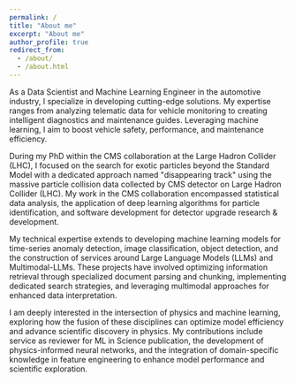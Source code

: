 ```yaml
---
permalink: /
title: "About me"
excerpt: "About me"
author_profile: true
redirect_from: 
  - /about/
  - /about.html
---
```

As a Data Scientist and Machine Learning Engineer in the automotive industry, I specialize in developing cutting-edge solutions. My expertise ranges from analyzing telematic data for vehicle monitoring to creating intelligent diagnostics and maintenance guides. Leveraging machine learning, I aim to boost vehicle safety, performance, and maintenance efficiency.

During my PhD within the CMS collaboration at the Large Hadron Collider (LHC), I focused on the search for exotic particles beyond the Standard Model  with a dedicated approach named "disappearing track" using the massive particle collision data collected by CMS detector on Large Hadron Collider (LHC). My work in the CMS collaboration encompassed statistical data analysis, the application of deep learning algorithms for particle identification, and software development for detector upgrade research & development.

My technical expertise extends to developing machine learning models for time-series anomaly detection, image classification, object detection, and the construction of services around Large Language Models (LLMs) and Multimodal-LLMs. These projects have involved optimizing information retrieval through specialized document parsing and chunking, implementing dedicated search strategies, and leveraging multimodal approaches for enhanced data interpretation.

I am deeply interested in the intersection of physics and machine learning, exploring how the fusion of these disciplines can optimize model efficiency and advance scientific discovery in physics. My contributions include service as reviewer for ML in Science publication, the development of physics-informed neural networks, and the integration of domain-specific knowledge in feature engineering to enhance model performance and scientific exploration.
